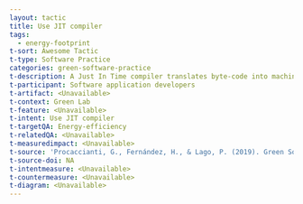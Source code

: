 ```yaml
---
layout: tactic
title: Use JIT compiler
tags:
  - energy-footprint
t-sort: Awesome Tactic
t-type: Software Practice
categories: green-software-practice
t-description: A Just In Time compiler translates byte-code into machine languages at runtime.
t-participant: Software application developers
t-artifact: <Unavailable>
t-context: Green Lab
t-feature: <Unavailable>
t-intent: Use JIT compiler
t-targetQA: Energy-efficiency
t-relatedQA: <Unavailable>
t-measuredimpact: <Unavailable>
t-source: 'Procaccianti, G., Fernández, H., & Lago, P. (2019). Green Software in Practice: Empirical Validation and Assessment of Best Practices for Writing Energy-Efficient Software. Vrije Universiteit Amsterdam, October 2019.'
t-source-doi: NA
t-intentmeasure: <Unavailable>
t-countermeasure: <Unavailable>
t-diagram: <Unavailable>
---
```


